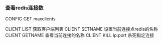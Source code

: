



### 查看redis连接数

CONFIG GET maxclients

CLIENT LIST			获取客户端列表
CLIENT SETNAME    	设置当前连接点redis的名称
CLIENT GETNAME    	查看当前连接的名称
CLIENT KILL ip:port    	杀死指定连接